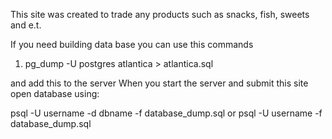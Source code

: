 This site was created to trade any products such as snacks, fish, sweets and e.t.

If you need building data base
you can use this commands

1. pg_dump -U postgres atlantica > atlantica.sql

and add this to the server
When you start the server and submit this site
open database using:

psql -U username -d dbname -f database_dump.sql
or
psql -U username -f database_dump.sql
